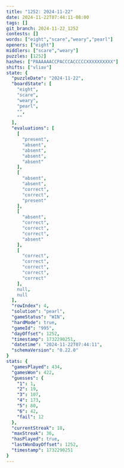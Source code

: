 ```yaml
---
title: "1252: 2024-11-22"
date: 2024-11-22T07:44:11-08:00
tags: []
git_branch: 2024-11-22_1252
contests: []
words: ["eight","scare","weary","pearl"]
openers: ["eight"]
middlers: ["scare","weary"]
puzzles: [1252]
hashes: ["PAAAAAACCPACCCACCCCCXXXXXXXXXX"]
shifts: ["vliav"]
state: {
  "puzzleDate": "2024-11-22",
  "boardState": [
    "eight",
    "scare",
    "weary",
    "pearl",
    "",
    ""
  ],
  "evaluations": [
    [
      "present",
      "absent",
      "absent",
      "absent",
      "absent"
    ],
    [
      "absent",
      "absent",
      "correct",
      "correct",
      "present"
    ],
    [
      "absent",
      "correct",
      "correct",
      "correct",
      "absent"
    ],
    [
      "correct",
      "correct",
      "correct",
      "correct",
      "correct"
    ],
    null,
    null
  ],
  "rowIndex": 4,
  "solution": "pearl",
  "gameStatus": "WIN",
  "hardMode": true,
  "gameId": "995",
  "dayOffset": 1252,
  "timestamp": 1732290251,
  "datetime": "2024-11-22T07:44:11",
  "schemaVersion": "0.22.0"
}
stats: {
  "gamesPlayed": 434,
  "gamesWon": 422,
  "guesses": {
    "1": 1,
    "2": 19,
    "3": 107,
    "4": 173,
    "5": 80,
    "6": 42,
    "fail": 12
  },
  "currentStreak": 18,
  "maxStreak": 36,
  "hasPlayed": true,
  "lastWonDayOffset": 1252,
  "timestamp": 1732290251
}
---
```

<!-- more -->
